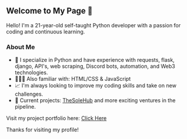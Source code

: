 ## Welcome to My Page 👋

Hello! I'm a 21-year-old self-taught Python developer with a passion for coding and continuous learning.

### About Me

- 🐍 I specialize in Python and have experience with requests, flask, django, API's, web scraping, Discord bots, automation, and Web3 technologies.
- 👨🏻‍💻 Also familiar with: HTML/CSS & JavaScript 
- 📈 I'm always looking to improve my coding skills and take on new challenges.
- 🔭 Current projects: [TheSoleHub](https://thesolehub.com/) and more exciting ventures in the pipeline.

Visit my project portfolio here: [Click Here](https://erxcc.dev/)

Thanks for visiting my profile! 
